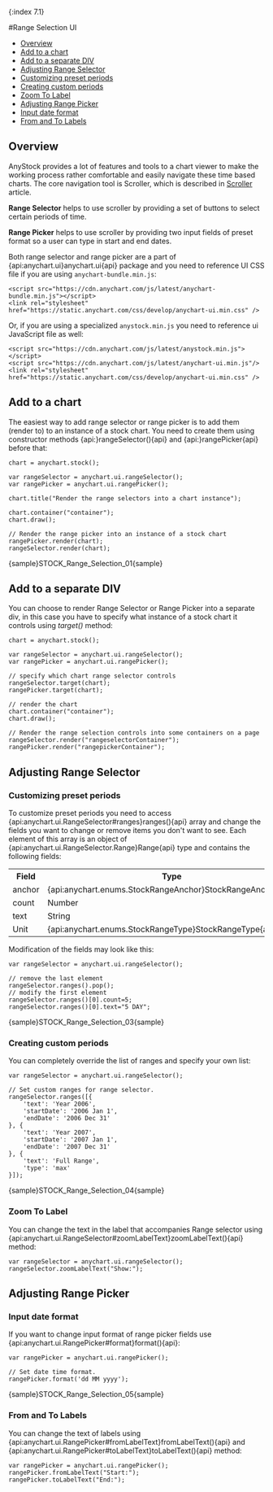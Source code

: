 {:index 7.1}

#Range Selection UI

* [Overview](#overview)
* [Add to a chart](#add_to_a_chart)
* [Add to a separate DIV](#add_to_a_separate_div)
* [Adjusting Range Selector](#adjusting_range_selector)
 * [Customizing preset periods](#customizing_preset_periods)
 * [Creating custom periods](#creating_custom_periods)
 * [Zoom To Label](#zoom_to_label)
* [Adjusting Range Picker](#adjusting_range_picker)
 * [Input date format](#input_date_format)
 * [From and To Labels](#from_and_to_labels)

## Overview

AnyStock provides a lot of features and tools to a chart viewer to make the working process rather comfortable and easily navigate these time based charts. The core navigation tool is Scroller, which is described in [Scroller](Scroller) article. 

**Range Selector** helps to use scroller by providing a set of buttons to select certain periods of time.

**Range Picker** helps to use scroller by providing two input fields of preset format so a user can type in start and end dates.

Both range selector and range picker are a part of {api:anychart.ui}anychart.ui{api} package and you need to reference UI CSS file if you are using `anychart-bundle.min.js`:

```
<script src="https://cdn.anychart.com/js/latest/anychart-bundle.min.js"></script>
<link rel="stylesheet" href="https://static.anychart.com/css/develop/anychart-ui.min.css" />
```

Or, if you are using a specialized `anystock.min.js` you need to reference ui JavaScript file as well:

```
<script src="https://cdn.anychart.com/js/latest/anystock.min.js"></script>
<script src="https://cdn.anychart.com/js/latest/anychart-ui.min.js"/>
<link rel="stylesheet" href="https://static.anychart.com/css/develop/anychart-ui.min.css" />
```

## Add to a chart

The easiest way to add range selector or range picker is to add them (render to) to an instance of a stock chart. You need to create them using constructor methods {api:}rangeSelector(){api} and {api:}rangePicker{api} before that:

```
chart = anychart.stock();

var rangeSelector = anychart.ui.rangeSelector();
var rangePicker = anychart.ui.rangePicker();

chart.title("Render the range selectors into a chart instance");

chart.container("container");
chart.draw();

// Render the range picker into an instance of a stock chart
rangePicker.render(chart);
rangeSelector.render(chart);
```

{sample}STOCK\_Range\_Selection\_01{sample}

## Add to a separate DIV

You can choose to render Range Selector or Range Picker into a separate div, in this case you have to specify what instance of a stock chart it controls using *target()* method:

```
chart = anychart.stock();

var rangeSelector = anychart.ui.rangeSelector();
var rangePicker = anychart.ui.rangePicker();

// specify which chart range selector controls
rangeSelector.target(chart);
rangePicker.target(chart);

// render the chart
chart.container("container");
chart.draw();

// Render the range selection controls into some containers on a page
rangeSelector.render("rangeselectorContainer");
rangePicker.render("rangepickerContainer");
```

## Adjusting Range Selector

### Customizing preset periods

To customize preset periods you need to access {api:anychart.ui.RangeSelector#ranges}ranges(){api} array and change the fields you want to change or remove items you don't want to see. Each element of this array is an object of {api:anychart.ui.RangeSelector.Range}Range{api} type and contains the following fields:

<table>
<tr>
<th>Field</th>
<th>Type</th>
</tr>
<tr>
<td>anchor</td>
<td>{api:anychart.enums.StockRangeAnchor}StockRangeAnchor{api}</td>
</tr>
<tr>
<td>count</td>
<td>Number</td>
</tr>
<tr>
<td>text</td>
<td>String</td>
</tr>
<tr>
<td>Unit</td>
<td>{api:anychart.enums.StockRangeType}StockRangeType{api}</td>
</tr>
</table>

Modification of the fields may look like this:

```
var rangeSelector = anychart.ui.rangeSelector();

// remove the last element
rangeSelector.ranges().pop();
// modify the first element
rangeSelector.ranges()[0].count=5;
rangeSelector.ranges()[0].text="5 DAY";
```

{sample}STOCK\_Range\_Selection\_03{sample}

### Creating custom periods

You can completely override the list of ranges and specify your own list: 

```
var rangeSelector = anychart.ui.rangeSelector();

// Set custom ranges for range selector.
rangeSelector.ranges([{
    'text': 'Year 2006',
    'startDate': '2006 Jan 1',
    'endDate': '2006 Dec 31'
}, {
    'text': 'Year 2007',
    'startDate': '2007 Jan 1',
    'endDate': '2007 Dec 31'
}, {
    'text': 'Full Range',
    'type': 'max'
}]);
```

{sample}STOCK\_Range\_Selection\_04{sample}

### Zoom To Label

You can change the text in the label that accompanies Range selector using {api:anychart.ui.RangeSelector#zoomLabelText}zoomLabelText(){api} method:

```
var rangeSelector = anychart.ui.rangeSelector();
rangeSelector.zoomLabelText("Show:");
```

## Adjusting Range Picker

### Input date format

If you want to change input format of range picker fields use {api:anychart.ui.RangePicker#format}format(){api}:

```
var rangePicker = anychart.ui.rangePicker();

// Set date time format.
rangePicker.format('dd MM yyyy');
```

{sample}STOCK\_Range\_Selection\_05{sample}

### From and To Labels

You can change the text of labels using {api:anychart.ui.RangePicker#fromLabelText}fromLabelText(){api} and {api:anychart.ui.RangePicker#toLabelText}toLabelText(){api} method:

```
var rangePicker = anychart.ui.rangePicker();
rangePicker.fromLabelText("Start:");
rangePicker.toLabelText("End:");
```